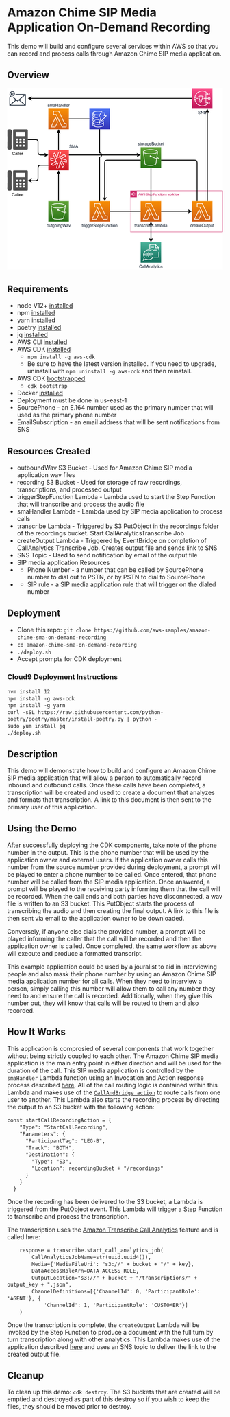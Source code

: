 # Amazon Chime SIP Media Application On-Demand Recording

This demo will build and configure several services within AWS so that you can record and process calls through Amazon Chime SIP media application.

## Overview

![Overview](images/sma-on-demand-recording.png)

## Requirements

- node V12+ [installed](https://nodejs.org/en/download/)
- npm [installed](https://www.npmjs.com/get-npm)
- yarn [installed](https://yarnpkg.com/getting-started/install)
- poetry [installed](https://python-poetry.org/docs/master/#installation)
- jq [installed](https://stedolan.github.io/jq/download/)
- AWS CLI [installed](https://docs.aws.amazon.com/cli/latest/userguide/install-cliv2.html)
- AWS CDK [installed](https://docs.aws.amazon.com/cdk/latest/guide/getting_started.html#getting_started_install)
  - `npm install -g aws-cdk`
  - Be sure to have the latest version installed. If you need to upgrade, uninstall with `npm uninstall -g aws-cdk` and then reinstall.
- AWS CDK [bootstrapped](https://docs.aws.amazon.com/cdk/latest/guide/bootstrapping.html)
  - `cdk bootstrap`
- Docker [installed](https://docs.docker.com/get-docker/)
- Deployment must be done in us-east-1
- SourcePhone - an E.164 number used as the primary number that will used as the primary phone number
- EmailSubscription - an email address that will be sent notifications from SNS

## Resources Created

- outboundWav S3 Bucket - Used for Amazon Chime SIP media application wav files
- recording S3 Bucket - Used for storage of raw recordings, transcriptions, and processed output
- triggerStepFunction Lambda - Lambda used to start the Step Function that will transcribe and process the audio file
- smaHandler Lambda - Lambda used by SIP media application to process calls
- transcribe Lambda - Triggered by S3 PutObject in the recordings folder of the recordings bucket. Start CallAnalyticsTranscribe Job
- createOutput Lambda - Triggered by EventBridge on completion of CallAnalytics Transcribe Job. Creates output file and sends link to SNS
- SNS Topic - Used to send notification by email of the output file
- SIP media application Resources
- - Phone Number - a number that can be called by SourcePhone number to dial out to PSTN, or by PSTN to dial to SourcePhone
- - SIP rule - a SIP media application rule that will trigger on the dialed number

## Deployment

- Clone this repo: `git clone https://github.com/aws-samples/amazon-chime-sma-on-demand-recording`
- `cd amazon-chime-sma-on-demand-recording`
- `./deploy.sh`
- Accept prompts for CDK deployment

### Cloud9 Deployment Instructions

```
nvm install 12
npm install -g aws-cdk
npm install -g yarn
curl -sSL https://raw.githubusercontent.com/python-poetry/poetry/master/install-poetry.py | python -
sudo yum install jq
./deploy.sh
```

## Description

This demo will demonstrate how to build and configure an Amazon Chime SIP media application that will allow a person to automatically record inbound and outbound calls. Once these calls have been completed, a transcription will be created and used to create a document that analyzes and formats that transcription. A link to this document is then sent to the primary user of this application.

## Using the Demo

After successfully deploying the CDK components, take note of the phone number in the output. This is the phone number that will be used by the application owner and external users. If the application owner calls this number from the source number provided during deployment, a prompt will be played to enter a phone number to be called. Once entered, that phone number will be called from the SIP media application. Once answered, a prompt will be played to the receiving party informing them that the call will be recorded. When the call ends and both parties have disconnected, a wav file is written to an S3 bucket. This PutObject starts the process of transcribing the audio and then creating the final output. A link to this file is then sent via email to the application owner to be downloaded.

Conversely, if anyone else dials the provided number, a prompt will be played informing the caller that the call will be recorded and then the application owner is called. Once completed, the same workflow as above will execute and produce a formatted transcript.

This example application could be used by a jouralist to aid in interviewing people and also mask their phone number by using an Amazon Chime SIP media application number for all calls. When they need to interview a person, simply calling this number will allow them to call any number they need to and ensure the call is recorded. Additionally, when they give this number out, they will know that calls will be routed to them and also recorded.

## How It Works

This application is comprosied of several components that work together without being strictly coupled to each other. The Amazon Chime SIP media application is the main entry point in either direction and will be used for the duration of the call. This SIP media application is controlled by the `smaHandler` Lambda function using an Invocation and Action response process described [here](https://docs.aws.amazon.com/chime/latest/dg/use-cases.html). All of the call routing logic is contained within this Lambda and makes use of the [`CallAndBridge action`](https://docs.aws.amazon.com/chime/latest/dg/call-and-bridge.html) to route calls from one user to another. This Lambda also starts the recording process by directing the output to an S3 bucket with the following action:

```
const startCallRecordingAction = {
    "Type": "StartCallRecording",
    "Parameters": {
      "ParticipantTag": "LEG-B",
      "Track": "BOTH",
      "Destination": {
        "Type": "S3",
        "Location": recordingBucket + "/recordings"
      }
    }
  }
```

Once the recording has been delivered to the S3 bucket, a Lambda is triggered from the PutObject event. This Lambda will trigger a Step Function to transcribe and process the transcription.

The transcription uses the [Amazon Transcribe Call Analytics](https://docs.aws.amazon.com/transcribe/latest/dg/call-analytics.html) feature and is called here:

```
    response = transcribe.start_call_analytics_job(
        CallAnalyticsJobName=str(uuid.uuid4()),
        Media={'MediaFileUri': "s3://" + bucket + "/" + key},
        DataAccessRoleArn=DATA_ACCESS_ROLE,
        OutputLocation="s3://" + bucket + "/transcriptions/" + output_key + ".json",
        ChannelDefinitions=[{'ChannelId': 0, 'ParticipantRole': 'AGENT'}, {
            'ChannelId': 1, 'ParticipantRole': 'CUSTOMER'}]
    )
```

Once the transcription is complete, the `createOutput` Lambda will be invoked by the Step Function to produce a document with the full turn by turn transcription along with other analytics. This Lambda makes use of the application described [here](https://github.com/aws-samples/amazon-transcribe-output-word-document) and uses an SNS topic to deliver the link to the created output file.

## Cleanup

To clean up this demo: `cdk destroy`. The S3 buckets that are created will be emptied and destroyed as part of this destroy so if you wish to keep the files, they should be moved prior to destroy.
